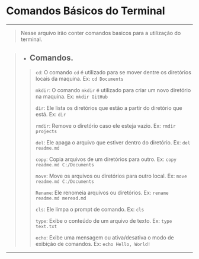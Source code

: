 # Comandos Básicos do Terminal

---

> Nesse arquivo irão conter comandos basicos para a utilização do terminal.

> - ## Comandos.
>>`cd`: O comando `cd` é utilizado para se mover dentre os diretórios  locais da maquina. Ex: `cd Documents`
>> 
>>`mkdir`: O comando `mkdir` é utilizado para criar um novo diretório na maquina. Ex: `mkdir GitHub`
>>
>>`dir`: Ele lista os diretórios que estão a partir do diretório que está. Ex: `dir`
>>
>>`rmdir`: Remove o diretório caso ele esteja vazio. Ex: `rmdir projects`
>>
>>`del`: Ele apaga o arquivo que estiver dentro do diretório. Ex: `del readme.md`
>>
>>`copy`: Copia arquivos de um diretórios para outro. Ex: `copy readme.md C:/Documents`
>>
>>`move`: Move os arquivos ou diretórios para outro local. Ex: `move readme.md C:/Documents`
>>
>>`Rename`: Ele renomeia arquivos ou diretórios. Ex: `rename readme.md meread.md`
>>
>>`cls`: Ele limpa o prompt de comando. Ex: `cls`
>>
>>`type`: Exibe o conteúdo de um arquivo de texto. Ex: `type text.txt`
>>
>>`echo`: Exibe uma mensagem ou ativa/desativa o modo de exibição de comandos. Ex: `echo Hello, World!`
>>

---